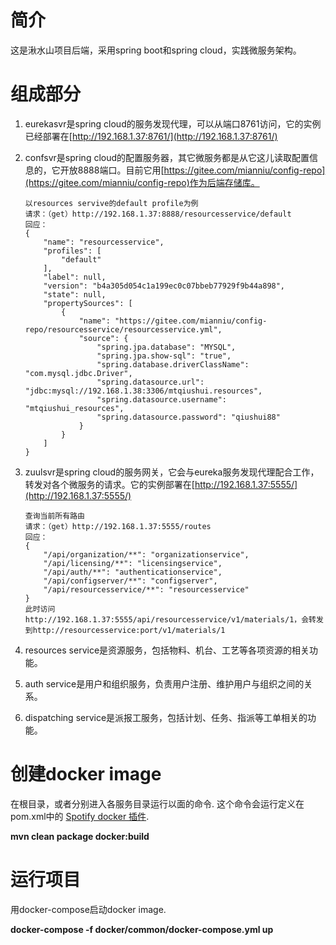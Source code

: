 # 简介
这是湫水山项目后端，采用spring boot和spring cloud，实践微服务架构。

# 组成部分
1.  eurekasvr是spring cloud的服务发现代理，可以从端口8761访问，它的实例已经部署在[http://192.168.1.37:8761/](http://192.168.1.37:8761/)
2.  confsvr是spring cloud的配置服务器，其它微服务都是从它这儿读取配置信息的，它开放8888端口。目前它用[https://gitee.com/mianniu/config-repo](https://gitee.com/mianniu/config-repo)作为后端存储库。

        以resources servive的default profile为例
        请求：（get）http://192.168.1.37:8888/resourcesservice/default
        回应：
        {
            "name": "resourcesservice",
            "profiles": [
                "default"
            ],
            "label": null,
            "version": "b4a305d054c1a199ec0c07bbeb77929f9b44a898",
            "state": null,
            "propertySources": [
                {
                    "name": "https://gitee.com/mianniu/config-repo/resourcesservice/resourcesservice.yml",
                    "source": {
                        "spring.jpa.database": "MYSQL",
                        "spring.jpa.show-sql": "true",
                        "spring.database.driverClassName": "com.mysql.jdbc.Driver",
                        "spring.datasource.url": "jdbc:mysql://192.168.1.38:3306/mtqiushui.resources",
                        "spring.datasource.username": "mtqiushui_resources",
                        "spring.datasource.password": "qiushui88"
                    }
                }
            ]
        }

3.  zuulsvr是spring cloud的服务网关，它会与eureka服务发现代理配合工作，转发对各个微服务的请求。它的实例部署在[http://192.168.1.37:5555/](http://192.168.1.37:5555/)

        查询当前所有路由
        请求：（get）http://192.168.1.37:5555/routes
        回应：
        {
            "/api/organization/**": "organizationservice",
            "/api/licensing/**": "licensingservice",
            "/api/auth/**": "authenticationservice",
            "/api/configserver/**": "configserver",
            "/api/resourcesservice/**": "resourcesservice"
        }
        此时访问http://192.168.1.37:5555/api/resourcesservice/v1/materials/1，会转发到http://resourcesservice:port/v1/materials/1

4.  resources service是资源服务，包括物料、机台、工艺等各项资源的相关功能。
5.  auth service是用户和组织服务，负责用户注册、维护用户与组织之间的关系。
6.  dispatching service是派报工服务，包括计划、任务、指派等工单相关的功能。

# 创建docker image

在根目录，或者分别进入各服务目录运行以面的命令.  这个命令会运行定义在pom.xml中的 [Spotify docker 插件](https://github.com/spotify/docker-maven-plugin).  

   **mvn clean package docker:build**
 
# 运行项目

用docker-compose启动docker image.

   **docker-compose -f docker/common/docker-compose.yml up**
